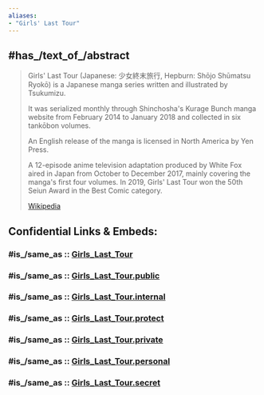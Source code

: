 ```yaml
---
aliases:
- "Girls' Last Tour"
---
```


## #has_/text_of_/abstract 

> Girls' Last Tour (Japanese: 少女終末旅行, Hepburn: Shōjo Shūmatsu Ryokō)
> is a Japanese manga series written and illustrated by Tsukumizu. 
>  
> It was serialized monthly through Shinchosha's Kurage Bunch manga website 
> from February 2014 to January 2018 and collected in six tankōbon volumes. 
> 
> An English release of the manga is licensed in North America by Yen Press.
>
> A 12-episode anime television adaptation produced by White Fox aired in Japan from October to December 2017, 
> mainly covering the manga's first four volumes. 
> In 2019, Girls' Last Tour won the 50th Seiun Award in the Best Comic category.
>
> [Wikipedia](https://en.wikipedia.org/wiki/Girls'%20Last%20Tour) 


## Confidential Links & Embeds: 

### #is_/same_as :: [Girls_Last_Tour](/_Standards/Society/Communication/Media/Movie/Movie-Genre/Animation/Anime/Girls_Last_Tour.md) 

### #is_/same_as :: [Girls_Last_Tour.public](/_public/Society/Communication/Media/Movie/Movie-Genre/Animation/Anime/Girls_Last_Tour.public.md) 

### #is_/same_as :: [Girls_Last_Tour.internal](/_internal/Society/Communication/Media/Movie/Movie-Genre/Animation/Anime/Girls_Last_Tour.internal.md) 

### #is_/same_as :: [Girls_Last_Tour.protect](/_protect/Society/Communication/Media/Movie/Movie-Genre/Animation/Anime/Girls_Last_Tour.protect.md) 

### #is_/same_as :: [Girls_Last_Tour.private](/_private/Society/Communication/Media/Movie/Movie-Genre/Animation/Anime/Girls_Last_Tour.private.md) 

### #is_/same_as :: [Girls_Last_Tour.personal](/_personal/Society/Communication/Media/Movie/Movie-Genre/Animation/Anime/Girls_Last_Tour.personal.md) 

### #is_/same_as :: [Girls_Last_Tour.secret](/_secret/Society/Communication/Media/Movie/Movie-Genre/Animation/Anime/Girls_Last_Tour.secret.md)

